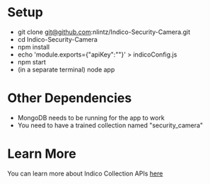 # Setup
* git clone git@github.com:nlintz/Indico-Security-Camera.git
* cd Indico-Security-Camera
* npm install
* echo 'module.exports={"apiKey":"<your indico api key>"}' > indicoConfig.js
* npm start
* (in a separate terminal) node app


# Other Dependencies
* MongoDB needs to be running for the app to work
* You need to have a trained collection named "security_camera" 


# Learn More
You can learn more about Indico Collection APIs [here](https://indico.io/docs#custom)